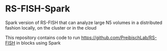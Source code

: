 # RS-FISH-Spark
Spark version of RS-FISH that can analyze large N5 volumes in a distributed fashion locally, on the cluster or in the cloud

This repository contains code to run https://github.com/PreibischLab/RS-FISH in blocks using Spark
